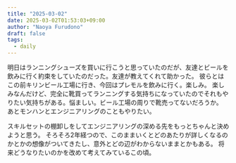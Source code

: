 ```yaml
---
title: "2025-03-02"
date: 2025-03-02T01:53:03+09:00
author: "Naoya Furudono"
draft: false
tags:
  - daily
---
```


明日はランニングシューズを買いに行こうと思っていたのだが、友達とビールを飲みに行く約束をしていたのだった。友達が教えてくれて助かった。
彼らとはこの前キリンビール工場に行き、今回はプレモルを飲みに行く。楽しみ。
楽しみなんだけど、完全に靴買ってランニングする気持ちになっていたのでそれもやりたい気持ちがある。悩ましい。ビール工場の周りで靴売ってないだろうか。
あとモンハンとエンジニアリングのこともやりたい。

スキルセットの棚卸しをしてエンジニアリングの深める先をもっとちゃんと決めようと思う。
そろそろ2年経つので、このままいくとどのあたりが詳しくなるのかとかの想像がついてきたし、意外とどの辺がわからないままとかもある。
将来どうなりたいのかを改めて考えてみているこの頃。
